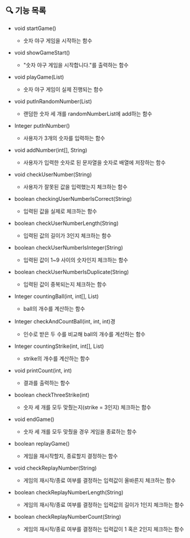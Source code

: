 ## 🔍 기능 목록

- void startGame()
  - 숫자 야구 게임을 시작하는 함수
  

- void showGameStart()
  - "숫자 야구 게임을 시작합니다."를 출력하는 함수


- void playGame(List<Integer>)
  - 숫자 야구 게임이 실제 진행되는 함수


- void putInRandomNumber(List<Integer>)
  - 랜덤한 숫자 세 개를 randomNumberList에 add하는 함수

  
- Integer putInNumber()
  - 사용자가 3개의 숫자를 입력하는 함수


- void addNumber(int[], String)
  - 사용자가 입력한 숫자로 된 문자열을 숫자로 배열에 저장하는 함수


- void checkUserNumber(String)
  - 사용자가 잘못된 값을 입력했는지 체크하는 함수


- boolean checkingUserNumberIsCorrect(String)
  - 입력된 값을 실제로 체크하는 함수


- boolean checkUserNumberLength(String)
  - 입력된 값의 길이가 3인지 체크하는 함수


- boolean checkUserNumberIsInteger(String)
  - 입력된 값이 1~9 사이의 숫자인지 체크하는 함수


- boolean checkUserNumberIsDuplicate(String)
  - 입력된 값이 중복되는지 체크하는 함수


- Integer countingBall(int, int[], List<Integer>)
  - ball의 개수를 계산하는 함수


- Integer checkAndCountBall(int, int, int)경
  - 인수로 받은 두 수를 비교해 ball의 개수를 계산하는 함수

- Integer countingStrike(int, int[], List<Integer>)
  - strike의 개수를 계산하는 함수


- void printCount(int, int)
  - 결과를 출력하는 함수


- boolean checkThreeStrike(int)
  - 숫자 세 개를 모두 맞췄는지(strike = 3인지) 체크하는 함수


- void endGame()
  - 숫자 세 개를 모두 맞췄을 경우 게임을 종료하는 함수


- boolean replayGame()
  - 게임을 재시작할지, 종료할지 결정하는 함수
  

- void checkReplayNumber(String)
  - 게임의 재시작/종료 여부를 결정하는 입력값이 올바른지 체크하는 함수


- boolean checkReplayNumberLength(String)
  - 게임의 재시작/종료 여부를 결정하는 입력값의 길이가 1인지 체크하는 함수


- boolean checkReplayNumberCount(String)
  - 게임의 재시작/종료 여부를 결정하는 입력값이 1 혹은 2인지 체크하는 함수